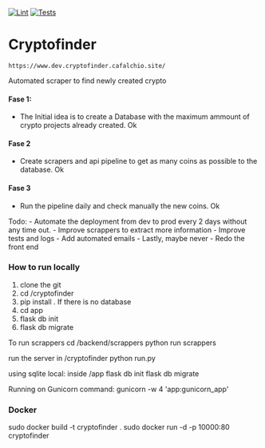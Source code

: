 [![Lint](https://github.com/cafalchio/cryptofinder/actions/workflows/lint.yaml/badge.svg)](https://github.com/cafalchio/cryptofinder/actions/workflows/lint.yaml)
[![Tests](https://github.com/cafalchio/cryptofinder/actions/workflows/tests.yaml/badge.svg)](https://github.com/cafalchio/cryptofinder/actions/workflows/tests.yaml)

# Cryptofinder 

    https://www.dev.cryptofinder.cafalchio.site/



Automated scraper to find newly created crypto

#### Fase 1:
* The Initial idea is to create a Database with the maximum ammount of crypto projects already created. Ok

#### Fase 2
*  Create scrapers and api pipeline to get as many coins as possible to the database. Ok
  
#### Fase 3
* Run the pipeline daily and check manually the new coins. Ok

Todo:
    - Automate the deployment from dev to prod every 2 days without any time out.
    - Improve scrappers to extract more information
    - Improve tests and logs
    - Add automated emails
    - Lastly, maybe never - Redo the front end


### How to run locally

1. clone the git
2. cd /cryptofinder
3. pip install .
If there is no database
4. cd app
5. flask db init
6. flask db migrate
 
 To run scrappers
 cd /backend/scrappers
 python run scrappers

 run the server
 in /cryptofinder
 python run.py


using sqlite local:
inside /app 
    flask db init
    flask db migrate

Running on Gunicorn command:
gunicorn -w 4 'app:gunicorn_app'


### Docker

sudo docker build -t cryptofinder .
sudo docker run -d -p 10000:80 cryptofinder